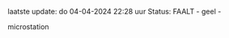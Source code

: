 laatste update: 
do 04-04-2024 22:28   uur 
Status: FAALT - geel - 
<div class="service Y">microstation</div>